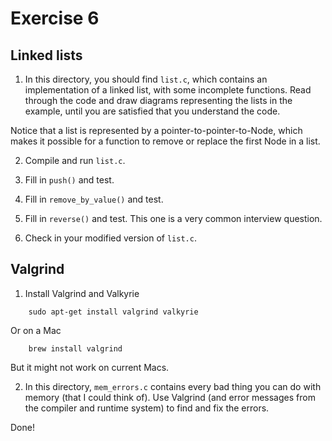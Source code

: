 # Exercise 6

## Linked lists

1) In this directory, you should find `list.c`, which contains an
implementation of a linked list, with some incomplete functions.
Read through the code and draw diagrams representing the lists in
the example, until you are satisfied that you understand the code.

Notice that a list is represented by a pointer-to-pointer-to-Node,
which makes it possible for a function to remove or replace the
first Node in a list.

2) Compile and run `list.c`.

3) Fill in `push()` and test.

4) Fill in `remove_by_value()` and test.

5) Fill in `reverse()` and test.  This one is a very common interview
question.

6) Check in your modified version of `list.c`.


## Valgrind

1) Install Valgrind and Valkyrie

```
    sudo apt-get install valgrind valkyrie
```

Or on a Mac

```
    brew install valgrind
```
But it might not work on current Macs.

2) In this directory, `mem_errors.c` contains every bad thing you can
do with memory (that I could think of).  Use Valgrind (and error
messages from the compiler and runtime system) to find and fix the
errors.

Done!

